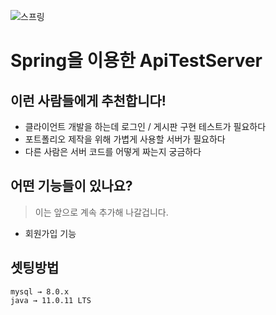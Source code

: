 ![스프링](https://media.vlpt.us/images/vpdls1511/post/68fa9a2e-193e-4d48-a609-76e5b71e6a20/SpringBoot.png)

# Spring을 이용한 ApiTestServer

## 이런 사람들에게 추천합니다!
- 클라이언트 개발을 하는데 로그인 / 게시판 구현 테스트가 필요하다
- 포트폴리오 제작을 위해 가볍게 사용할 서버가 필요하다
- 다른 사람은 서버 코드를 어떻게 짜는지 궁금하다

## 어떤 기능들이 있나요?
>이는 앞으로 계속 추가해 나갈겁니다.
- 회원가입 기능

## 셋팅방법
```plaintext
mysql → 8.0.x
java → 11.0.11 LTS
```
